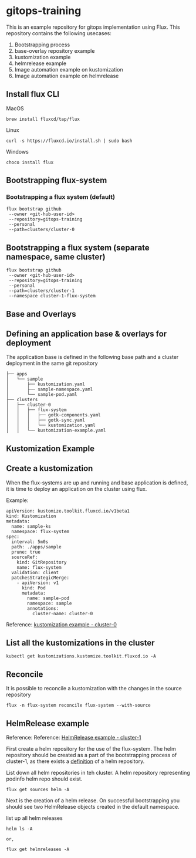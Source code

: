 # gitops-training

This is an example repository for gitops implementation using Flux. This repository contains the following usecases:

1. Bootstrapping process
2. base-overlay repository example
3. kustomization example
4. helmrelease example
5. Image automation example on kustomization
6. Image automation example on helmrelease


## Install flux CLI
MacOS​
```
brew install fluxcd/tap/flux​
```
Linux​
```
curl -s https://fluxcd.io/install.sh | sudo bash​
```
Windows​
```
choco install flux
```
## Bootstrapping flux-system
### Bootstrapping a flux system (default)

```
flux bootstrap github
 --owner <git-hub-user-id> 
 --repository=gitops-training 
 --personal  
 --path=clusters/cluster-0
```

## Bootstrapping a flux system (separate namespace, same cluster)
```
flux bootstrap github 
 --owner <git-hub-user-id> 
 --repository=gitops-training 
 --personal  
 --path=clusters/cluster-1
 --namespace cluster-1-flux-system
```

## Base and Overlays 
## Defining an application base & overlays for deployment 

The application base is defined in the following base path and a cluster deployment in the same git repository
```
├── apps
│   └── sample
│       ├── kustomization.yaml
│       ├── sample-namespace.yaml
│       └── sample-pod.yaml
├── clusters
│   ├── cluster-0
│   │   ├── flux-system
│   │   │   ├── gotk-components.yaml
│   │   │   ├── gotk-sync.yaml
│   │   │   └── kustomization.yaml
│   │   └── kustomization-example.yaml
```

## Kustomization Example
## Create a kustomization
When the flux-systems are up and running and base application is defined, it is time to deploy an application on the cluster using flux. 

Example: 

```
apiVersion: kustomize.toolkit.fluxcd.io/v1beta1
kind: Kustomization
metadata:
  name: sample-ks
  namespace: flux-system
spec:
  interval: 5m0s
  path: ./apps/sample
  prune: true
  sourceRef:
    kind: GitRepository
    name: flux-system 
  validation: client
  patchesStrategicMerge:
    - apiVersion: v1
      kind: Pod
      metadata:
        name: sample-pod
        namespace: sample
        annotations:
          cluster-name: cluster-0
```
Reference: [kustomization example - cluster-0](clusters/cluster-0/kustomization-example.yaml)

## List all the kustomizations in the cluster
```
kubectl get kustomizations.kustomize.toolkit.fluxcd.io -A

```

## Reconcile
It is possible to reconcile a kustomization with the changes in the source repository

```
flux -n flux-system reconcile flux-system --with-source
```

## HelmRelease example
Reference: Reference: [HelmRelease example - cluster-1](clusters/cluster-1/helm-release-example.yaml)


First create a helm repository for the use of the flux-system. The helm repository should be created as a part of the bootstrapping process of cluster-1, as there exists a [definition](clusters/cluster-1/helm-repository-podinfo.yaml) of a helm repository.

List down all helm repositories in teh cluster. A helm repository representing podinfo helm repo should exist.
```
flux get sources helm -A
```

Next is the creation of a helm release. On successful bootstrapping you should see two HelmRelease objects created in the default namespace.

list up all helm releases
```
helm ls -A

or,

flux get helmreleases -A

```




